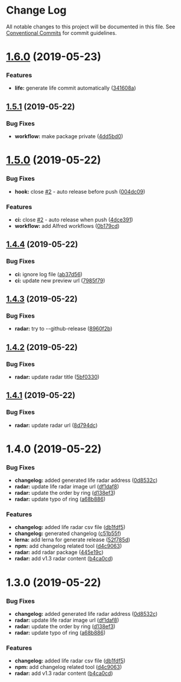 # Change Log

All notable changes to this project will be documented in this file.
See [Conventional Commits](https://conventionalcommits.org) for commit guidelines.

# [1.6.0](https://github.com/JimmyLv/CHANGLOG.md/compare/v1.5.1...v1.6.0) (2019-05-23)


### Features

* **life:** generate life commit automatically ([341608a](https://github.com/JimmyLv/CHANGLOG.md/commit/341608a))





## [1.5.1](https://github.com/JimmyLv/CHANGLOG.md/compare/v1.5.0...v1.5.1) (2019-05-22)


### Bug Fixes

* **workflow:** make package private ([4dd5bd0](https://github.com/JimmyLv/CHANGLOG.md/commit/4dd5bd0))





# [1.5.0](https://github.com/JimmyLv/CHANGLOG.md/compare/v1.4.4...v1.5.0) (2019-05-22)


### Bug Fixes

* **hook:** close [#2](https://github.com/JimmyLv/CHANGLOG.md/issues/2) - auto release before push ([004dc09](https://github.com/JimmyLv/CHANGLOG.md/commit/004dc09))


### Features

* **ci:** close [#2](https://github.com/JimmyLv/CHANGLOG.md/issues/2) - auto release when push ([4dce391](https://github.com/JimmyLv/CHANGLOG.md/commit/4dce391))
* **workflow:** add Alfred workflows ([0b179cd](https://github.com/JimmyLv/CHANGLOG.md/commit/0b179cd))





## [1.4.4](https://github.com/JimmyLv/CHANGLOG.md/compare/v1.4.3...v1.4.4) (2019-05-22)


### Bug Fixes

* **ci:** ignore log file ([ab37d56](https://github.com/JimmyLv/CHANGLOG.md/commit/ab37d56))
* **ci:** update new preview url ([7985f79](https://github.com/JimmyLv/CHANGLOG.md/commit/7985f79))





## [1.4.3](https://github.com/JimmyLv/CHANGLOG.md/compare/v1.4.2...v1.4.3) (2019-05-22)


### Bug Fixes

* **radar:** try to --github-release ([8960f2b](https://github.com/JimmyLv/CHANGLOG.md/commit/8960f2b))





## [1.4.2](https://github.com/JimmyLv/CHANGLOG.md/compare/v1.4.1...v1.4.2) (2019-05-22)


### Bug Fixes

* **radar:** update radar title ([5bf0330](https://github.com/JimmyLv/CHANGLOG.md/commit/5bf0330))





## [1.4.1](https://github.com/JimmyLv/CHANGLOG.md/compare/v1.4.0...v1.4.1) (2019-05-22)


### Bug Fixes

* **radar:** update radar url ([8d794dc](https://github.com/JimmyLv/CHANGLOG.md/commit/8d794dc))





# 1.4.0 (2019-05-22)


### Bug Fixes

* **changelog:** added generated life radar address ([0d8532c](https://github.com/JimmyLv/CHANGLOG.md/commit/0d8532c))
* **radar:** update life radar image url ([df1daf8](https://github.com/JimmyLv/CHANGLOG.md/commit/df1daf8))
* **radar:** update the order by ring ([d138ef3](https://github.com/JimmyLv/CHANGLOG.md/commit/d138ef3))
* **radar:** update typo of ring ([a68b886](https://github.com/JimmyLv/CHANGLOG.md/commit/a68b886))


### Features

* **changelog:** added life radar csv file ([db1fdf5](https://github.com/JimmyLv/CHANGLOG.md/commit/db1fdf5))
* **changelog:** generated changelog ([c51b55f](https://github.com/JimmyLv/CHANGLOG.md/commit/c51b55f))
* **lerna:** add lerna for generate release ([52f785d](https://github.com/JimmyLv/CHANGLOG.md/commit/52f785d))
* **npm:** add changelog related tool ([d4c9063](https://github.com/JimmyLv/CHANGLOG.md/commit/d4c9063))
* **radar:** add radar package ([445e19c](https://github.com/JimmyLv/CHANGLOG.md/commit/445e19c))
* **radar:** add v1.3 radar content ([b4ca0cd](https://github.com/JimmyLv/CHANGLOG.md/commit/b4ca0cd))





# 1.3.0 (2019-05-22)


### Bug Fixes

* **changelog:** added generated life radar address ([0d8532c](https://github.com/JimmyLv/CHANGLOG.md/commit/0d8532c))
* **radar:** update life radar image url ([df1daf8](https://github.com/JimmyLv/CHANGLOG.md/commit/df1daf8))
* **radar:** update the order by ring ([d138ef3](https://github.com/JimmyLv/CHANGLOG.md/commit/d138ef3))
* **radar:** update typo of ring ([a68b886](https://github.com/JimmyLv/CHANGLOG.md/commit/a68b886))


### Features

* **changelog:** added life radar csv file ([db1fdf5](https://github.com/JimmyLv/CHANGLOG.md/commit/db1fdf5))
* **npm:** add changelog related tool ([d4c9063](https://github.com/JimmyLv/CHANGLOG.md/commit/d4c9063))
* **radar:** add v1.3 radar content ([b4ca0cd](https://github.com/JimmyLv/CHANGLOG.md/commit/b4ca0cd))
